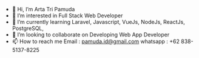 - 👋 Hi, I’m Arta Tri Pamuda
- 👀 I’m interested in Full Stack Web Developer
- 🌱 I’m currently learning Laravel, Javascript, VueJs, NodeJs, ReactJs, PostgreSQL,
- 💞️ I’m looking to collaborate on Developing Web App Developer
- 📫 How to reach me
     Email : pamuda.id@gmail.com
     whatsapp : +62 838-5137-8225

<!---
artapamudaid/artapamudaid is a ✨ special ✨ repository because its `README.md` (this file) appears on your GitHub profile.
You can click the Preview link to take a look at your changes.
--->
